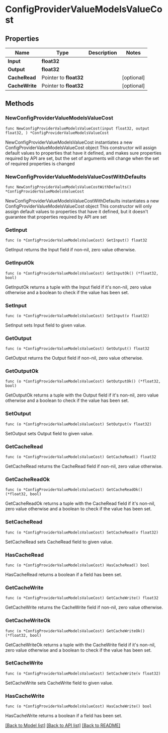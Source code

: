 # ConfigProviderValueModelsValueCost

## Properties

Name | Type | Description | Notes
------------ | ------------- | ------------- | -------------
**Input** | **float32** |  | 
**Output** | **float32** |  | 
**CacheRead** | Pointer to **float32** |  | [optional] 
**CacheWrite** | Pointer to **float32** |  | [optional] 

## Methods

### NewConfigProviderValueModelsValueCost

`func NewConfigProviderValueModelsValueCost(input float32, output float32, ) *ConfigProviderValueModelsValueCost`

NewConfigProviderValueModelsValueCost instantiates a new ConfigProviderValueModelsValueCost object
This constructor will assign default values to properties that have it defined,
and makes sure properties required by API are set, but the set of arguments
will change when the set of required properties is changed

### NewConfigProviderValueModelsValueCostWithDefaults

`func NewConfigProviderValueModelsValueCostWithDefaults() *ConfigProviderValueModelsValueCost`

NewConfigProviderValueModelsValueCostWithDefaults instantiates a new ConfigProviderValueModelsValueCost object
This constructor will only assign default values to properties that have it defined,
but it doesn't guarantee that properties required by API are set

### GetInput

`func (o *ConfigProviderValueModelsValueCost) GetInput() float32`

GetInput returns the Input field if non-nil, zero value otherwise.

### GetInputOk

`func (o *ConfigProviderValueModelsValueCost) GetInputOk() (*float32, bool)`

GetInputOk returns a tuple with the Input field if it's non-nil, zero value otherwise
and a boolean to check if the value has been set.

### SetInput

`func (o *ConfigProviderValueModelsValueCost) SetInput(v float32)`

SetInput sets Input field to given value.


### GetOutput

`func (o *ConfigProviderValueModelsValueCost) GetOutput() float32`

GetOutput returns the Output field if non-nil, zero value otherwise.

### GetOutputOk

`func (o *ConfigProviderValueModelsValueCost) GetOutputOk() (*float32, bool)`

GetOutputOk returns a tuple with the Output field if it's non-nil, zero value otherwise
and a boolean to check if the value has been set.

### SetOutput

`func (o *ConfigProviderValueModelsValueCost) SetOutput(v float32)`

SetOutput sets Output field to given value.


### GetCacheRead

`func (o *ConfigProviderValueModelsValueCost) GetCacheRead() float32`

GetCacheRead returns the CacheRead field if non-nil, zero value otherwise.

### GetCacheReadOk

`func (o *ConfigProviderValueModelsValueCost) GetCacheReadOk() (*float32, bool)`

GetCacheReadOk returns a tuple with the CacheRead field if it's non-nil, zero value otherwise
and a boolean to check if the value has been set.

### SetCacheRead

`func (o *ConfigProviderValueModelsValueCost) SetCacheRead(v float32)`

SetCacheRead sets CacheRead field to given value.

### HasCacheRead

`func (o *ConfigProviderValueModelsValueCost) HasCacheRead() bool`

HasCacheRead returns a boolean if a field has been set.

### GetCacheWrite

`func (o *ConfigProviderValueModelsValueCost) GetCacheWrite() float32`

GetCacheWrite returns the CacheWrite field if non-nil, zero value otherwise.

### GetCacheWriteOk

`func (o *ConfigProviderValueModelsValueCost) GetCacheWriteOk() (*float32, bool)`

GetCacheWriteOk returns a tuple with the CacheWrite field if it's non-nil, zero value otherwise
and a boolean to check if the value has been set.

### SetCacheWrite

`func (o *ConfigProviderValueModelsValueCost) SetCacheWrite(v float32)`

SetCacheWrite sets CacheWrite field to given value.

### HasCacheWrite

`func (o *ConfigProviderValueModelsValueCost) HasCacheWrite() bool`

HasCacheWrite returns a boolean if a field has been set.


[[Back to Model list]](../README.md#documentation-for-models) [[Back to API list]](../README.md#documentation-for-api-endpoints) [[Back to README]](../README.md)


